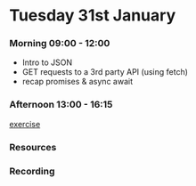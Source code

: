 # Tuesday 31st January

### Morning 09:00 - 12:00
 
 - Intro to JSON
 - GET requests to a 3rd party API (using fetch)
 - recap promises & async await


### Afternoon 13:00 - 16:15

[exercise](https://classroom.github.com/a/yLuidqn3)

### Resources



### Recording
